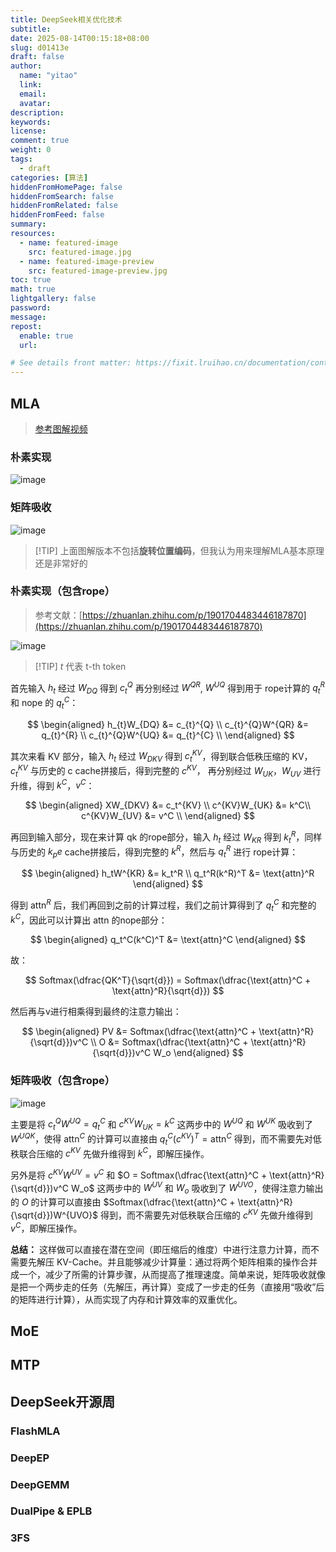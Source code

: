 ```yaml
---
title: DeepSeek相关优化技术
subtitle:
date: 2025-08-14T00:15:18+08:00
slug: d01413e
draft: false
author:
  name: "yitao"
  link:
  email:
  avatar:
description:
keywords:
license:
comment: true
weight: 0
tags:
  - draft
categories: [算法]
hiddenFromHomePage: false
hiddenFromSearch: false
hiddenFromRelated: false
hiddenFromFeed: false
summary:
resources:
  - name: featured-image
    src: featured-image.jpg
  - name: featured-image-preview
    src: featured-image-preview.jpg
toc: true
math: true
lightgallery: false
password:
message:
repost:
  enable: true
  url:

# See details front matter: https://fixit.lruihao.cn/documentation/content-management/introduction/#front-matter
---
```


<!--more-->


## MLA

> [参考图解视频](https://www.bilibili.com/video/BV1jDLBzoE1e/?spm_id_from=333.337.search-card.all.click&vd_source=d436f8a78656c9132eae4a84f939d219)

### 朴素实现
![image](https://cdn.ipfsscan.io/weibo/large/005wRZF3ly1i4kr9o3jfcj31c40u0wjj.jpg)


### 矩阵吸收
![image](https://cdn.ipfsscan.io/weibo/large/005wRZF3ly1i4kr9jozmfj320o0qhn2j.jpg)

> [!TIP] 上面图解版本不包括**旋转位置编码**，但我认为用来理解MLA基本原理还是非常好的



### 朴素实现（包含rope）

> 参考文献：[https://zhuanlan.zhihu.com/p/1901704483446187870](https://zhuanlan.zhihu.com/p/1901704483446187870)

![image](https://cdn.ipfsscan.io/weibo/large/005wRZF3ly1i4kr76q5blj31400iywg9.jpg)

> [!TIP] $t$ 代表 t-th token


首先输入 $h_t$ 经过 $W_{DQ}$ 得到 $c_t^Q$ 再分别经过 $W^{QR}$, $W^{UQ}$ 得到用于 rope计算的 $q_t^R$ 和 nope 的 $q_t^C$：

$$
\begin{aligned}
h_{t}W_{DQ} &= c_{t}^{Q} \\
c_{t}^{Q}W^{QR} &= q_{t}^{R} \\
c_{t}^{Q}W^{UQ} &= q_{t}^{C} \\
\end{aligned}
$$

其次来看 KV 部分，输入 $h_t$ 经过 $W_{DKV}$ 得到 $c_t^{KV}$，得到联合低秩压缩的 KV，$c_t^{KV}$ 与历史的 c cache拼接后，得到完整的 $c^{KV}$，
再分别经过 $W_{UK}$，$W_{UV}$ 进行升维，得到 $k^C$，$v^C$：


$$
\begin{aligned}
XW_{DKV} &= c_t^{KV} \\
c^{KV}W_{UK} &= k^C\\
c^{KV}W_{UV} &= v^C \\
\end{aligned}
$$

再回到输入部分，现在来计算 qk 的rope部分，输入 $h_t$ 经过 $W_{KR}$ 得到 $k_t^R$，同样与历史的 $k_pe$ cache拼接后，得到完整的 $k^R$，然后与 $q_t^R$ 进行 rope计算：

$$
\begin{aligned}
h_tW^{KR} &= k_t^R \\
q_t^R(k^R)^T &= \text{attn}^R
\end{aligned}
$$


得到 $\text{attn}^R$ 后，我们再回到之前的计算过程，我们之前计算得到了 $q_t^C$ 和完整的 $k^C$，因此可以计算出 attn 的nope部分：

$$
\begin{aligned}
q_t^C(k^C)^T &= \text{attn}^C
\end{aligned}
$$

故：

$$
Softmax(\dfrac{QK^T}{\sqrt{d}}) = Softmax(\dfrac{\text{attn}^C + \text{attn}^R}{\sqrt{d}})
$$

然后再与v进行相乘得到最终的注意力输出：

$$
\begin{aligned}
PV &= Softmax(\dfrac{\text{attn}^C + \text{attn}^R}{\sqrt{d}})v^C \\
O &=  Softmax(\dfrac{\text{attn}^C + \text{attn}^R}{\sqrt{d}})v^C W_o
\end{aligned}
$$


### 矩阵吸收（包含rope）


![image](https://cdn.ipfsscan.io/weibo/large/005wRZF3ly1i4krhbv6mcj31400iymyx.jpg)

主要是将 $c_{t}^{Q}W^{UQ} = q_{t}^{C}$ 和 $c^{KV}W_{UK} = k^C$ 这两步中的 $W^{UQ}$ 和 $W^{UK}$ 吸收到了 $W^{UQK}$，使得
$\text{attn}^C$ 的计算可以直接由 $q_t^C(c^{KV})^T = \text{attn}^C$ 得到，而不需要先对低秩联合压缩的 $c^{KV}$ 先做升维得到 $k^C$，即解压操作。

另外是将 $c^{KV}W^{UV} = v^C$ 和 $O =  Softmax(\dfrac{\text{attn}^C + \text{attn}^R}{\sqrt{d}})v^C W_o$ 这两步中的 $W^{UV}$ 和 $W_o$ 吸收到了 $W^{UVO}$，使得注意力输出的 $O$ 的计算可以直接由 $Softmax(\dfrac{\text{attn}^C + \text{attn}^R}{\sqrt{d}})W^{UVO}$ 得到，而不需要先对低秩联合压缩的 $c^{KV}$ 先做升维得到 $v^C$，即解压操作。


**总结：**
这样做可以直接在潜在空间（即压缩后的维度）中进行注意力计算，而不需要先解压 KV-Cache。并且能够减少计算量：通过将两个矩阵相乘的操作合并成一个，减少了所需的计算步骤，从而提高了推理速度。简单来说，矩阵吸收就像是把一个两步走的任务（先解压，再计算）变成了一步走的任务（直接用“吸收”后的矩阵进行计算），从而实现了内存和计算效率的双重优化。


## MoE

## MTP


## DeepSeek开源周

### FlashMLA

### DeepEP

### DeepGEMM

### DualPipe & EPLB

### 3FS
